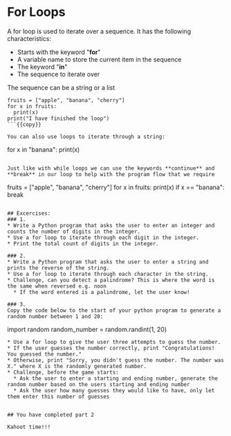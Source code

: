 # For Loops
A for loop is used to iterate over a sequence. It has the following characteristics:
* Starts with the keyword "**for**"
* A variable name to store the current item in the sequence
* The keyword "**in**"
* The sequence to iterate over 

The sequence can be a string or a list

```
fruits = ["apple", "banana", "cherry"]
for x in fruits:
  print(x)
print("I have finished the loop")
```{{copy}}

You can also use loops to iterate through a string:

```
for x in "banana":
  print(x)
```{{copy}}

Just like with while loops we can use the keywords **continue** and **break** in our loop to help with the program flow that we require

```
fruits = ["apple", "banana", "cherry"]
for x in fruits:
  print(x)
  if x == "banana":
    break
```{{copy}}

## Excercises:
### 1.
* Write a Python program that asks the user to enter an integer and counts the number of digits in the integer.
* Use a for loop to iterate through each digit in the integer.
* Print the total count of digits in the integer.

### 2.
* Write a Python program that asks the user to enter a string and prints the reverse of the string.
* Use a for loop to iterate through each character in the string.
* Challenge, can you detect a palindrome? This is where the word is the same when reversed e.g. noon
  * If the word entered is a palindrome, let the user know!

### 3.
Copy the code below to the start of your python program to generate a random number between 1 and 20:
```
import random
random_number = random.randint(1, 20)
```{{copy}} 
* Use a for loop to give the user three attempts to guess the number.
* If the user guesses the number correctly, print "Congratulations! You guessed the number."
* Otherwise, print "Sorry, you didn't guess the number. The number was X." where X is the randomly generated number.
* Challenge, before the game starts:
  * Ask the user to enter a starting and ending number, generate the random number based on the users starting and ending number
  * Ask the user how many guesses they would like to have, only let them enter this number of guesses
  

## You have completed part 2

Kahoot time!!!
